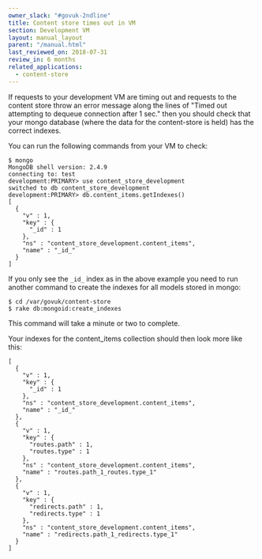 ```yaml
---
owner_slack: "#govuk-2ndline"
title: Content store times out in VM
section: Development VM
layout: manual_layout
parent: "/manual.html"
last_reviewed_on: 2018-07-31
review_in: 6 months
related_applications:
  - content-store
---
```


If requests to your development VM are timing out and requests to the content
store throw an error message along the lines of "Timed out attempting to dequeue
connection after 1 sec." then you should check that your mongo database (where
the data for the content-store is held) has the correct indexes.

You can run the following commands from your VM to check:

```
$ mongo
MongoDB shell version: 2.4.9
connecting to: test
development:PRIMARY> use content_store_development
switched to db content_store_development
development:PRIMARY> db.content_items.getIndexes()
[
  {
    "v" : 1,
    "key" : {
      "_id" : 1
    },
    "ns" : "content_store_development.content_items",
    "name" : "_id_"
  }
]
```

If you only see the `_id_` index as in the above example you need to run another
command to create the indexes for all models stored in mongo:

```
$ cd /var/govuk/content-store
$ rake db:mongoid:create_indexes
```

This command will take a minute or two to complete.

Your indexes for the content_items collection should then look more like this:

```
[
  {
    "v" : 1,
    "key" : {
      "_id" : 1
    },
    "ns" : "content_store_development.content_items",
    "name" : "_id_"
  },
  {
    "v" : 1,
    "key" : {
      "routes.path" : 1,
      "routes.type" : 1
    },
    "ns" : "content_store_development.content_items",
    "name" : "routes.path_1_routes.type_1"
  },
  {
    "v" : 1,
    "key" : {
      "redirects.path" : 1,
      "redirects.type" : 1
    },
    "ns" : "content_store_development.content_items",
    "name" : "redirects.path_1_redirects.type_1"
  }
]
```
